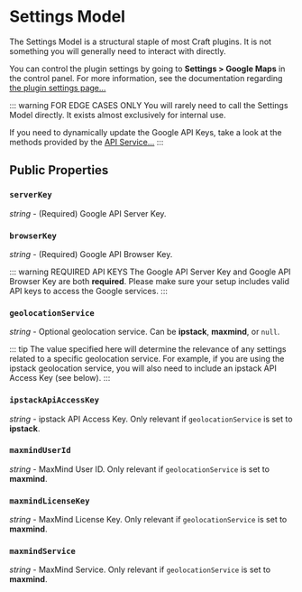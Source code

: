# Settings Model

The Settings Model is a structural staple of most Craft plugins. It is not something you will generally need to interact with directly.

You can control the plugin settings by going to **Settings > Google Maps** in the control panel. For more information, see the documentation regarding [the plugin settings page...](/settings/)

::: warning FOR EDGE CASES ONLY
You will rarely need to call the Settings Model directly. It exists almost exclusively for internal use.

If you need to dynamically update the Google API Keys, take a look at the methods provided by the [API Service...](/services/api-service/)
:::

## Public Properties

### `serverKey`

_string_ - (Required) Google API Server Key.

### `browserKey`

_string_ - (Required) Google API Browser Key.

::: warning REQUIRED API KEYS
The Google API Server Key and Google API Browser Key are both **required**. Please make sure your setup includes valid API keys to access the Google services.
:::

### `geolocationService`

_string_ - Optional geolocation service. Can be **ipstack**, **maxmind**, or `null`.

::: tip 
The value specified here will determine the relevance of any settings related to a specific geolocation service. For example, if you are using the ipstack geolocation service, you will also need to include an ipstack API Access Key (see below).
:::

### `ipstackApiAccessKey`

_string_ - ipstack API Access Key. Only relevant if `geolocationService` is set to **ipstack**.

### `maxmindUserId`

_string_ - MaxMind User ID. Only relevant if `geolocationService` is set to **maxmind**.

### `maxmindLicenseKey`

_string_ - MaxMind License Key. Only relevant if `geolocationService` is set to **maxmind**.

### `maxmindService`

_string_ - MaxMind Service. Only relevant if `geolocationService` is set to **maxmind**.

